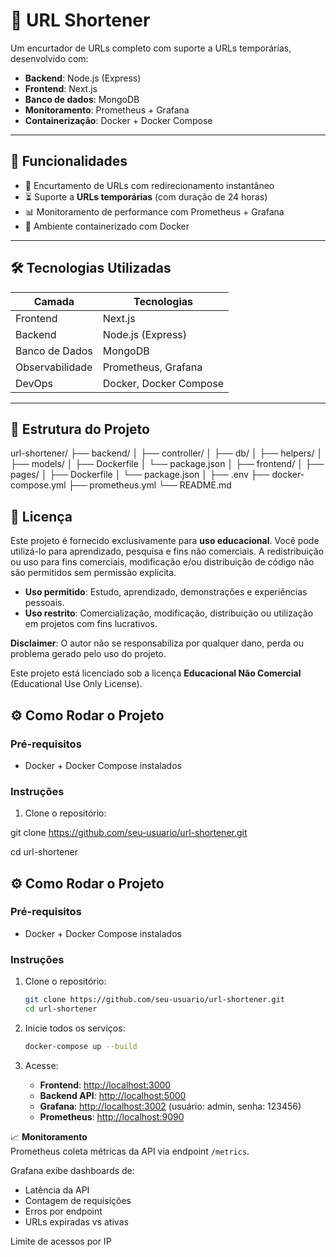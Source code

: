 # 🔗 URL Shortener

Um encurtador de URLs completo com suporte a URLs temporárias, desenvolvido com:

- **Backend**: Node.js (Express)
- **Frontend**: Next.js
- **Banco de dados**: MongoDB
- **Monitoramento**: Prometheus + Grafana
- **Containerização**: Docker + Docker Compose

---

## 🚀 Funcionalidades

- 🔗 Encurtamento de URLs com redirecionamento instantâneo
- ⏳ Suporte a **URLs temporárias** (com duração de 24 horas)
- 📊 Monitoramento de performance com Prometheus + Grafana
- 🐳 Ambiente containerizado com Docker

---

## 🛠️ Tecnologias Utilizadas

| Camada           | Tecnologias                            |
|------------------|----------------------------------------|
| Frontend         | Next.js                                |
| Backend          | Node.js (Express)                      |
| Banco de Dados   | MongoDB                                |
| Observabilidade  | Prometheus, Grafana                    |
| DevOps           | Docker, Docker Compose                 |

---
## 📁 Estrutura do Projeto

url-shortener/
├── backend/
│   ├── controller/
│   ├── db/
│   ├── helpers/
│   ├── models/
│   ├── Dockerfile
│   └── package.json
│
├── frontend/
│   ├── pages/
│   ├── Dockerfile
│   └── package.json
│
├── .env
├── docker-compose.yml
├── prometheus.yml
└── README.md

## 📜 Licença

Este projeto é fornecido exclusivamente para **uso educacional**. Você pode utilizá-lo para aprendizado, pesquisa e fins não comerciais. A redistribuição ou uso para fins comerciais, modificação e/ou distribuição de código não são permitidos sem permissão explícita.

- **Uso permitido**: Estudo, aprendizado, demonstrações e experiências pessoais.
- **Uso restrito**: Comercialização, modificação, distribuição ou utilização em projetos com fins lucrativos.

**Disclaimer**: O autor não se responsabiliza por qualquer dano, perda ou problema gerado pelo uso do projeto.

Este projeto está licenciado sob a licença **Educacional Não Comercial** (Educational Use Only License).


## ⚙️ Como Rodar o Projeto

### Pré-requisitos

- Docker + Docker Compose instalados

### Instruções

1. Clone o repositório:


git clone https://github.com/seu-usuario/url-shortener.git

cd url-shortener


## ⚙️ Como Rodar o Projeto

### Pré-requisitos

- Docker + Docker Compose instalados

### Instruções

1. Clone o repositório:

    ```bash
    git clone https://github.com/seu-usuario/url-shortener.git
    cd url-shortener
    ```

2. Inicie todos os serviços:

    ```bash
    docker-compose up --build
    ```

3. Acesse:

    - **Frontend**: [http://localhost:3000](http://localhost:3000)
    - **Backend API**: [http://localhost:5000](http://localhost:5000)
    - **Grafana**: [http://localhost:3002](http://localhost:3002) (usuário: admin, senha: 123456)
    - **Prometheus**: [http://localhost:9090](http://localhost:9090)

📈 **Monitoramento**  
Prometheus coleta métricas da API via endpoint `/metrics`.

Grafana exibe dashboards de:

- Latência da API
- Contagem de requisições
- Erros por endpoint
- URLs expiradas vs ativas





Limite de acessos por IP